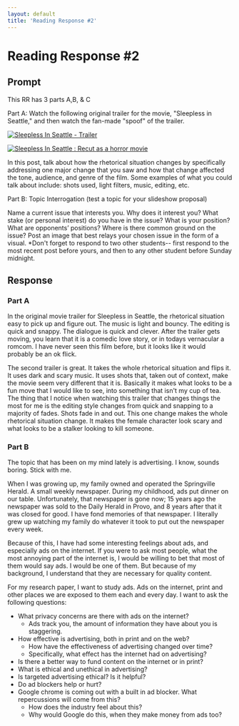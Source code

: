 ```yaml
---
layout: default
title: 'Reading Response #2'
---
```


# Reading Response #2

## Prompt

This RR has 3 parts A,B, & C

Part A: Watch the following original trailer for the movie, "Sleepless in Seattle," and then watch the fan-made "spoof" of the trailer.

[![Sleepless In Seattle - Trailer](https://img.youtube.com/vi/L4Ll-xXjjXc/0.jpg)](https://www.youtube.com/watch?v=L4Ll-xXjjXc)

[![Sleepless In Seattle : Recut as a horror movie](https://img.youtube.com/vi/frUPnZMxr08/0.jpg)](https://www.youtube.com/watch?v=frUPnZMxr08)


In this post, talk about how the rhetorical situation changes by specifically addressing one major change that you saw and how that change affected the tone, audience, and genre of the film. Some examples of what you could talk about include: shots used, light filters, music, editing, etc. 

Part B: Topic Interrogation (test a topic for your slideshow proposal)

Name a current issue that interests you.
Why does it interest you?
What stake (or personal interest) do you have in the issue?
What is your position? 
What are opponents’ positions? 
Where is there common ground on the issue?
Post an image that best relays your chosen issue in the form of a visual.
*Don't forget to respond to two other students-- first respond to the most recent post before yours, and then to any other student before Sunday midnight.  

## Response
### Part A

In the original movie trailer for Sleepless in Seattle, the rhetorical situation easy to pick up and figure out. The music is light and bouncy. The editing is quick and snappy. The dialogue is quick and clever. After the trailer gets moving, you learn that it is a comedic love story, or in todays vernacular a romcom. I have never seen this film before, but it looks like it would probably be an ok flick.

The second trailer is great. It takes the whole rhetorical situation and flips it. It uses dark and scary music. It uses shots that, taken out of context, make the movie seem very different that it is. Basically it makes what looks to be a fun move that I would like to see, into something that isn't my cup of tea. The thing that I notice when watching this trailer that changes things the most for me is the editing style changes from quick and snapping to a majority of fades. Shots fade in and out. This one change makes the whole rhetorical situation change. It makes the female character look scary and what looks to be a stalker looking to kill someone.

### Part B

The topic that has been on my mind lately is advertising. I know, sounds boring. Stick with me.

When I was growing up, my family owned and operated the Springville Herald. A small weekly newspaper. During my childhood, ads put dinner on our table. Unfortunately, that newspaper is gone now; 15 years ago the newspaper was sold to the Daily Herald in Provo, and 8 years after that it was closed for good. I have fond memories of that newspaper. I literally grew up watching my family do whatever it took to put out the newspaper every week. 

Because of this, I have had some interesting feelings about ads, and especially ads on the internet. If you were to ask most people, what the most annoying part of the internet is, I would be willing to bet that most of them would say ads. I would be one of them. But because of my background, I understand that they are necessary for quality content.

For my research paper, I want to study ads. Ads on the internet, print and other places we are exposed to them each and every day. I want to ask the following questions:

* What privacy concerns are there with ads on the internet?
  * Ads track you, the amount of information they have about you is staggering.
* How effective is advertising, both in print and on the web?
  * How have the effectiveness of advertising changed over time?
  * Specifically, what effect has the internet had on advertising?
* Is there a better way to fund content on the internet or in print?
* What is ethical and unethical in advertising?
* Is targeted advertising ethical? Is it helpful?
* Do ad blockers help or hurt?
* Google chrome is coming out with a built in ad blocker. What repercussions will come from this?
  * How does the industry feel about this?
  * Why would Google do this, when they make money from ads too?